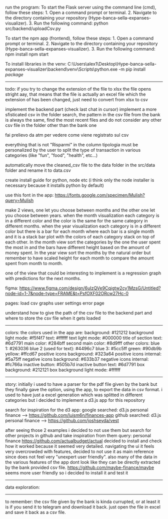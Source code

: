 run the program:
To start the Flask server using the command line (cmd), follow these steps:
    1. Open a command prompt or terminal.
    2. Navigate to the directory containing your repository (Hype-banca-sella-expanses-visualizer).
    3. Run the following command:
        python src/backend/uploadCsv.py

To start the npm app (frontend), follow these steps:
    1. Open a command prompt or terminal.
    2. Navigate to the directory containing your repository (Hype-banca-sella-expanses-visualizer).
    3. Run the following command:
        npm install
        npm start

To install libraries in the venv:
C:\Users\alex1\Desktop\Hype-banca-sella-expanses-visualizer\backend\venv\Scripts\python.exe -m pip install *package*

------------------------------------------
todo:
if you try to change the extension of the file to xlsx the file opens stright aay, that means that the file is actually an excel file which the extension of has been changed, just need to convert from xlsx to csv

implement the backend part (check last chat in cursor)
implement a more sfisticated csv in the folder search, the pattern in the csv file from the bank is always the same, find the most recent files and do not consider any other csv file in the folder other than the bank one

fai prelievo da atm per vedere come viene registrato sul csv

everything that is not "Risparmi" in the column tipologia must be personalized by the user to split the type of transaction in various categories (like "fun", "food", "health", etc...)

automatically move the cleaned_csv file to the data folder in the src/data folder and rename it to data.csv

create install guide for python, node etc (i think only the node installer is necessary because it installs python by default)

use this font in the app: https://fonts.google.com/specimen/Mulish?query=Mulish

make 2 views, one let you choose between months and the other one let you choose between years.
when the month visualization each category is in a different color and the color is the same for the same category in different months.
when the year visualization each category is in a different color but there is a bar for each month where each bar is a single month and it is a stack bar plot with the colors of each category stack on top of each other.
In the month view sort the categories by the one the user spent the most in and the bars have different height based on the amount of money spent.
In the year view sort the months by the natural order but remember to have scaled height for each month to compare the amount spent from month to month.

one of the view that could be interesting to implement is a regression graph with predictions for the next months.

figma: https://www.figma.com/design/6uIzQVe9Cqjgtw2cy1MzsG/Untitled?node-id=1-7&node-type=FRAME&t=PsfOXF02ORcw27Hc-0

pages:
    load csv
    graphs
    user settings
    error page

understand how to give the path of the csv file to the backend part and where to store the csv file when it gets loaded

------------------------------------------
colors:
the colors used in the app are:
background: #121212
background light mode: #f5f4f7
text: #ffffff
text light mode: #000000
title of section text: #6d7791
main color: #284bff
second main color: #8d9fff
other colors:
    blue 1: #263036
    blue 2 (used for text): #4496c7
    blue 3: #5cc5ff
    green: #90db9b
    yellow: #ffcd67
positive icons background: #323a64
positive icons internal: #5a75ff
negative icons background: #633b37
negative icons internal: #fc766a
inactive button: #505b7d
inactive button text: #6d7791
box background: #212121
box background light mode: #ffffff

------------------------------------------
story:
initially i used to have a parser for the pdf file given by the bank but they finally gave the option, using the app, to export the data in csv format.
i used to have just a excel generation which was splitted in different categories but i decided to implement a d3.js app for this repository

search for inspiration for the d3 app:
google searched: d3.js personal finance --> https://github.com/luism6n/finances-app
github searched: d3.js personal finance --> https://github.com/joshseyda/vest

after seeing those 2 examples i decided to not use them but search for other projects in github and take inspiration from them
query: personal finance
https://github.com/actualbudget/actual decided to install and check how it worked because it seemed very detailed. navigating the ui it feels very overcrowded with features, decided to not use it as main reference since does not feel very "unexpert user friendly". also many of the data in the various features of the app dont look like they can be directly extracted by the bank provided csv file.
https://github.com/maybe-finance/maybe seems more user friendly so i decided to install it and test it

------------------------------------------
data exploration:


------------------------------------------
to remember:
the csv file given by the bank is kinda currupted, or at least it is if you send it to telegram and download it back.
just open the file in excel and save it back as a csv file.

